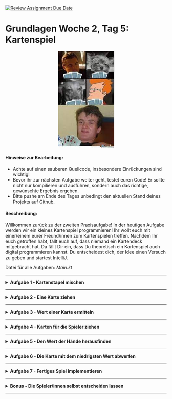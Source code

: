 [![Review Assignment Due Date](https://classroom.github.com/assets/deadline-readme-button-24ddc0f5d75046c5622901739e7c5dd533143b0c8e959d652212380cedb1ea36.svg)](https://classroom.github.com/a/rHshg8Hd)
# Grundlagen Woche 2, Tag 5: Kartenspiel

<p align="center">
  <img width="175" height="300" src="img/img.jpg" />
</p>

#### Hinweise zur Bearbeitung:

- Achte auf einen sauberen Quellcode, insbesondere Einrückungen sind wichtig!
- Bevor ihr zur nächsten Aufgabe weiter geht, testet euren Code! Er sollte nicht nur kompilieren und ausführen, sondern
  auch das richtige, gewünschte Ergebnis ergeben.
- Bitte pushe am Ende des Tages unbedingt den aktuellen Stand deines Projekts auf Github.

#### Beschreibung:

Willkommen zurück zu der zweiten Praxisaufgabe! In der heutigen Aufgabe werden wir ein kleines Kartenspiel
programmieren! Ihr wollt euch mit einer/einem eurer Freund/innen zum Kartenspielen treffen.
Nachdem Ihr euch getroffen habt, fällt euch auf, dass niemand ein Kartendeck mitgebracht hat. Da fällt Dir ein, dass
Du theoretisch ein Kartenspiel auch digital programmieren kannst. Du entscheidest dich, der Idee einen
Versuch zu geben und startest IntelliJ.

Datei für alle Aufgaben: *Main.kt*

---

<details>
<summary> <b> Aufgabe 1 - Kartenstapel mischen</b> </summary>

Wir wollen heute ein Kartenspiel simulieren, dafür hast du bereits eine Liste mit Karten *kartenDeck* gegeben. Kopiere
diese Liste und konvertiere sie zu einer Liste, die wir auch verändern können. Diese veränderbare Liste nennen wir ab
jetzt *Kartenstapel*. Am Anfang eines Spiels sollte der Kartenstapel immer einmal gemischt werden. Mische also die
veränderbare Liste und gib sie in der Konsole aus!

</details>

---

<details>
<summary> <b> Aufgabe 2 - Eine Karte ziehen </b> </summary>

Nachdem du die Karten gemischt hast, wollen wir mit der ersten Karte beginnen, die auf den Tisch gelegt wird. Ziehe also
die oberste (erste) Karte aus dem Stapel und gib diese auf der Konsole aus. Vergiss nicht diese Karte auch anschließend
aus dem Kartenstapel zu entfernen damit sie später nicht nochmal gezogen werden kann!

</details>

---

<details>
<summary> <b> Aufgabe 3 - Wert einer Karte ermitteln </b> </summary>

Die Karte liegt nun auf dem Tisch, jetzt wollen wir wissen wie viele Punkte sie wert ist. Nutze die gegebene Map
*karteZuWert*, um den Wert der gezogenen Karte herauszufinden und gib den Wert dieser Karte in der Konsole aus!

</details>

---

<details>
<summary> <b> Aufgabe 4 - Karten für die Spieler ziehen </b> </summary>

Wir nehmen an, dass zwei Spieler/innen an unserem Spiel teilnehmen werden. Die Spieler/innen sollen nun abwechselnd
Karten ziehen
bis jede/r drei Karten auf der Hand hat. Erstelle hierfür für jede/n Spieler/in eine eigene Liste. Ziehe anschließend
abwechselnd jeweils eine Karte aus dem Kartenstapel und füg sie einer Hand eines/einer Spielers/Spielerin hinzu. Vergiss
nicht jedes Mal
nach dem Ziehen die gezogene Karte aus dem Stapel zu entfernen, damit keine Karte doppelt gezogen werden kann!

</details>

---

<details>
<summary> <b> Aufgabe 5 - Den Wert der Hände herausfinden </b> </summary>

Finde mithilfe der gegebenen Map heraus, wie viele Punkte die Hände der beiden Spieler/innen nun wert sind und gib die
Ergebnisse in der Konsole aus.

</details>

---

<details>
<summary> <b> Aufgabe 6 - Die Karte mit dem niedrigsten Wert abwerfen </b> </summary>

Finde für jeden der beiden Spieler/innen die Karte mit dem niedrigsten Wert auf der jeweiligen Hand. Lass beide
Spieler/innen diese Karte
abwerfen und eine neue Karte ziehen. Finde anschließend erneut den Wert der beiden Hände heraus und gib diesen für beide
Spieler/innen aus! (vgl.
Aufgabe 5)

</details>

---

<details>
<summary> <b> Aufgabe 7 - Fertiges Spiel implementieren </b> </summary>

Hier wollen wir nochmal alle Schritt die wir oben schon einzeln ausgeführt haben noch einmal benutzen und einen
Spiel-Ablauf simulieren.

<ol type="1">
  <li>Gib zunächst folgende Zeichenkette "----------------------------------" aus.</li>
  <li>Lass die beiden Spieler/innen ihre Namen angeben und speichere diese ab</li>
  <li>Erstelle und mische einen *komplett neuen* Kartenstapel</li>
  <li>Ziehe die oberste Karte, finde ihren Wert heraus und gib diesen aus</li>
  <li>Lass die beiden Spieler jeweils eine Hand von 3 Karten ziehen</li>
  <li>Jede/r Spieler/in wirft nun die Karte mit dem niedrigsten Wert ab und zieht eine neue</li>
  <li>Errechne für jede Hand der Spieler/innen den Wert der Karten und gib diese aus</li>
</ol> 

</details>

---

<details>
<summary> <b> Bonus - Die Spieler/innen selbst entscheiden lassen </b> </summary>

Evtl. verändern sich irgendwann die Spielregeln unseres Spiels und es ist nicht mehr passend immer die Karte mit dem
kleinsten Wert von der Hand abzuwerfen. Verändere das Programm so, dass die Spieler/innen zukünftig gefragt werden
welche Karte von der Hand abgeworfen und ersetzt werden soll!

</details>

---
